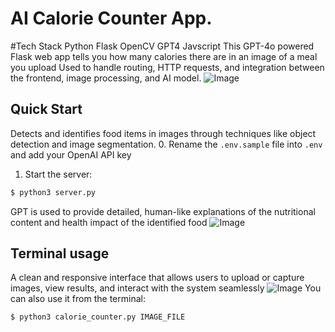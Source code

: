 # AI Calorie Counter App.

#Tech Stack 
Python
Flask
OpenCV
GPT4
Javscript
This GPT-4o powered Flask web app tells you how many calories there are in an image of a meal you upload
Used to handle routing, HTTP requests, and integration between the frontend, image processing, and AI model.
![Image](https://github.com/user-attachments/assets/4d0bed96-c878-41c9-9b86-abf377764306)
## Quick Start
Detects and identifies food items in images through techniques like object detection and image segmentation.
0. Rename the `.env.sample` file into `.env` and add your OpenAI API key

1. Start the server:

```sh
$ python3 server.py
```
GPT is used to provide detailed, human-like explanations of the nutritional content and health impact of the identified food
![Image](https://github.com/user-attachments/assets/f4e46786-fbc6-4b58-aacc-c024a6f0014c)
## Terminal usage
A clean and responsive interface that allows users to upload or capture images, view results, and interact with the system seamlessly
![Image](https://github.com/user-attachments/assets/ad6fe164-d453-4d15-89c4-5850b394e4fb)
You can also use it from the terminal:

```sh
$ python3 calorie_counter.py IMAGE_FILE
```
